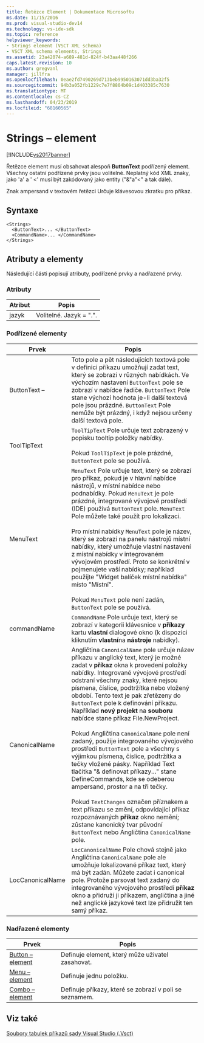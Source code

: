 ```yaml
---
title: Řetězce Element | Dokumentace Microsoftu
ms.date: 11/15/2016
ms.prod: visual-studio-dev14
ms.technology: vs-ide-sdk
ms.topic: reference
helpviewer_keywords:
- Strings element (VSCT XML schema)
- VSCT XML schema elements, Strings
ms.assetid: 23a42074-a689-481d-824f-b43aa448f266
caps.latest.revision: 10
ms.author: gregvanl
manager: jillfra
ms.openlocfilehash: 0eae2fd7490269d713beb9950163071dd3ba32f5
ms.sourcegitcommit: 94b3a052fb1229c7e7f8804b09c1d403385c7630
ms.translationtype: MT
ms.contentlocale: cs-CZ
ms.lasthandoff: 04/23/2019
ms.locfileid: "68160565"
---
```

# <a name="strings-element"></a>Strings – element
[!INCLUDE[vs2017banner](../includes/vs2017banner.md)]

Řetězce element musí obsahovat alespoň **ButtonText** podřízený element. Všechny ostatní podřízené prvky jsou volitelné. Neplatný kód XML znaky, jako 'a' a ' <' musí být zakódovaný jako entity ("&amp;"a"&lt;" a tak dále).  
  
 Znak ampersand v textovém řetězci Určuje klávesovou zkratku pro příkaz.  
  
## <a name="syntax"></a>Syntaxe  
  
```  
<Strings>  
  <ButtonText>... </ButtonText>  
  <CommandName>... </CommandName>  
</Strings>  
```  
  
## <a name="attributes-and-elements"></a>Atributy a elementy  
 Následující části popisují atributy, podřízené prvky a nadřazené prvky.  
  
### <a name="attributes"></a>Atributy  
  
|Atribut|Popis|  
|---------------|-----------------|  
|jazyk|Volitelné. Jazyk = ".".|  
  
### <a name="child-elements"></a>Podřízené elementy  
  
|Prvek|Popis|  
|-------------|-----------------|  
|ButtonText –|Toto pole a pět následujících textová pole v definici příkazu umožňují zadat text, který se zobrazí v různých nabídkách. Ve výchozím nastavení `ButtonText` pole se zobrazí v nabídce řadiče. `ButtonText` Pole stane výchozí hodnota je-li další textová pole jsou prázdné. `ButtonText` Pole nemůže být prázdný, i když nejsou určeny další textová pole.|  
|ToolTipText|`ToolTipText` Pole určuje text zobrazený v popisku tooltip položky nabídky.<br /><br /> Pokud `ToolTipText` je pole prázdné, `ButtonText` pole se používá.|  
|MenuText|`MenuText` Pole určuje text, který se zobrazí pro příkaz, pokud je v hlavní nabídce nástrojů, v místní nabídce nebo podnabídky. Pokud `MenuText` je pole prázdné, integrované vývojové prostředí (IDE) používá `ButtonText` pole. `MenuText` Pole můžete také použít pro lokalizaci.<br /><br /> Pro místní nabídky `MenuText` pole je název, který se zobrazí na panelu nástrojů místní nabídky, který umožňuje vlastní nastavení z místní nabídky v integrovaném vývojovém prostředí. Proto se konkrétní v pojmenujete vaší nabídky; například použijte "Widget balíček místní nabídka" místo "Místní".<br /><br /> Pokud `MenuText` pole není zadán, `ButtonText` pole se používá.|  
|commandName|`CommandName` Pole určuje text, který se zobrazí v kategorii klávesnice v **příkazy** kartu **vlastní** dialogové okno (k dispozici kliknutím **vlastní**na **nástroje** nabídky).|  
|CanonicalName|Angličtina `CanonicalName` pole určuje název příkazu v anglický text, který je možné zadat v **příkaz** okna k provedení položky nabídky. Integrované vývojové prostředí odstraní všechny znaky, které nejsou písmena, číslice, podtržítka nebo vložený období. Tento text je pak zřetězeny do `ButtonText` pole k definování příkazu. Například **nový projekt** na **souboru** nabídce stane příkaz File.NewProject.<br /><br /> Pokud Angličtina `CanonicalName` pole není zadaný, použije integrovaného vývojového prostředí `ButtonText` pole a všechny s výjimkou písmena, číslice, podtržítka a tečky vložené pásky. Například Text tlačítka "& definovat příkazy..." stane DefineCommands, kde se odeberou ampersand, prostor a na tři tečky.<br /><br /> Pokud `TextChanges` označen příznakem a text příkazu se změní, odpovídající příkaz rozpoznávaných **příkaz** okno nemění; zůstane kanonický tvar původní `ButtonText` nebo Angličtina `CanonicalName` pole.|  
|LocCanonicalName|`LocCanonicalName` Pole chová stejně jako Angličtina `CanonicalName` pole ale umožňuje lokalizované příkaz text, který má být zadán. Můžete zadat i canonical pole. Protože parsovat text zadaný do integrovaného vývojového prostředí **příkaz** okno a přidruží ji příkazem, angličtina a jiné než anglické jazykové text lze přidružit ten samý příkaz.|  
  
### <a name="parent-elements"></a>Nadřazené elementy  
  
|Prvek|Popis|  
|-------------|-----------------|  
|[Button – element](../extensibility/button-element.md)|Definuje element, který může uživatel zasahovat.|  
|[Menu – element](../extensibility/menu-element.md)|Definuje jednu položku.|  
|[Combo – element](../extensibility/combo-element.md)|Definuje příkazy, které se zobrazí v poli se seznamem.|  
  
## <a name="see-also"></a>Viz také  
 [Soubory tabulek příkazů sady Visual Studio (.Vsct)](../extensibility/internals/visual-studio-command-table-dot-vsct-files.md)
